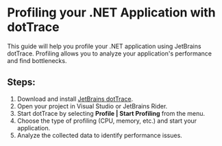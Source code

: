 
# Profiling your .NET Application with dotTrace

This guide will help you profile your .NET application using JetBrains dotTrace. Profiling allows you to analyze your application's performance and find bottlenecks.

## Steps:

1. Download and install [JetBrains dotTrace](https://www.jetbrains.com/profiler/).
2. Open your project in Visual Studio or JetBrains Rider.
3. Start dotTrace by selecting **Profile | Start Profiling** from the menu.
4. Choose the type of profiling (CPU, memory, etc.) and start your application.
5. Analyze the collected data to identify performance issues.
